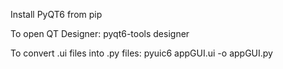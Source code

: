Install PyQT6 from pip

To open QT Designer: pyqt6-tools designer

To convert .ui files into .py files: pyuic6 appGUI.ui -o appGUI.py
